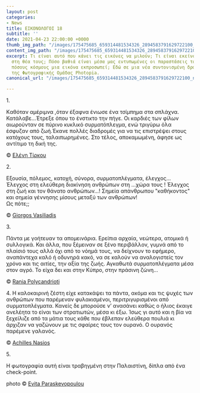 ```yaml
---
layout: post
categories:
- News
title: ΕΙΚΟΝΟΛΟΓΟΙ 18
subtitle: ''
date: 2021-04-23 22:00:00 +0000
thumb_img_path: "/images/175475685_659314481534326_2894583791629722100_n.jpeg"
content_img_path: "/images/175475685_659314481534326_2894583791629722100_n.jpeg"
excerpt: Τι είναι αυτό που κάνει τις εικόνες να μιλούν; Τι είναι εκείνο που γεννιέται
  στη θέα τους; Πόσο βαθιά είναι μέσα μας εντυπωμένες οι παραστάσεις του κόσμου και
  πόσους κόσμους μια εικόνα εκπροσωπεί; Εδώ σε μια νέα συντονισμένη δράση με μέλη
  της Φωτογραφικής Ομάδας Photopia.
canonical_url: "/images/175475685_659314481534326_2894583791629722100_n.jpeg"

---
```

1\.

Kαθόταν αμέριμνα ,όταν έξαφνα ένιωσε ένα τσίμπημα στα σπλάχνα. Κατάλαβε...Έτρεξε όπου το ένστικτο την πήγε. Οι καρδιές των φίλων αιωρούνταν σε πύρινο κυκλικό συρματόπλεγμα, ενώ τριγύρω όλα έσφυζαν από ζωή.Έκανε πολλές διαδρομές για να τις επιστρέψει στους κατόχους τους, ταλαιπωρημένες. Στο τέλος, αποκαμωμένη, άφησε ως αντίτιμο τη δική της.

© <a href="https://www.facebook.com/profile.php?id=100027611144938" target="blank"> Ελένη Τίρκου</a>

2\.

Εξουσία, πόλεμος, κατοχή, σύνορα, συρματοπλέγματα, έλεγχος...
Έλεγχος στη ελεύθερη διακίνηση  ανθρώπων στη ...χώρα τους !
Έλεγχος στη ζωή και τον θάνατο ανθρώπων...!
Σημεία απάνθρωπου "καθήκοντος" και σημεία γέννησης μίσους μεταξύ των ανθρώπων!  
Ως πότε;;

© <a href="https://www.facebook.com/gvasiliadis" target="blank"> Giorgos Vasiliadis</a>

3\.

Πάντα με γοήτευαν τα απομεινάρια. Ερείπια αρχαία, νεώτερα, ατομικά ή συλλογικά. Και άλλα, που ξέμειναν σε ξένο περιβάλλον, γυμνά από το πλαίσιό τους αλλά όχι από το νόημά τους, να δείχνουν το εφήμερο, αναπάντεχα καλό ή οδυνηρά κακό, να σε καλούν να αναλογιστείς τον χρόνο και τις αιτίες, την αξία της ζωής. Αγκαθωτά συρματοπλέγματα μέσα στον αγρό. Το είχα δει και στην Κύπρο, στην πράσινη ζώνη…

© <a href="https://www.facebook.com/profile.php?id=100008460452394" target="blank"> Rania Polycandrioti</a>

4\.
Η καλοκαιρινή ζέστη είχε κατακάψει τα πάντα, ακόμα και τις ψυχές των ανθρώπων που παρέμεναν φυλακισμένοι, περιτριγυρισμένοι από συρματοπλέγματα. Κανείς δε μπορούσε ν’ ανασάνει καθώς ο ήλιος έκαιγε ανελέητα το είναι των στρατιωτών, μέσα κι έξω. Ίσως γι αυτό και η βία να ξεχείλιζε από τα μάτια τους κάθε που έβλεπαν ελεύθερα πουλιά κι άρχιζαν να γαζώνουν με τις σφαίρες τους τον ουρανό. Ο ουρανός παρέμενε γαλανός.

© <a href="https://anikon.org/" target="blank">Achilles Nasios</a>

5\.

Η φωτογραφία αυτή είναι τραβηγμένη στην Παλαιστίνη, δίπλα από ένα check-point.

photo © <a href="https://www.facebook.com/evitap" target="blank"> Evita Paraskevopoulou</a>